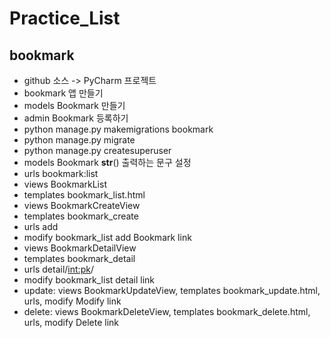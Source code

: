 # Practice_List
## bookmark
- github 소스 -> PyCharm 프로젝트
- bookmark 앱 만들기
- models Bookmark 만들기
- admin Bookmark 등록하기
- python manage.py makemigrations bookmark
- python manage.py migrate
- python manage.py createsuperuser
- models Bookmark __str__() 출력하는 문구 설정
- urls bookmark:list
- views BookmarkList
- templates bookmark_list.html
- views BookmarkCreateView
- templates bookmark_create
- urls add
- modify bookmark_list add Bookmark link
- views BookmarkDetailView
- templates bookmark_detail
- urls detail/<int:pk>/
- modify bookmark_list detail link
- update: views BookmarkUpdateView, templates bookmark_update.html, urls, modify Modify link
- delete: views BookmarkDeleteView, templates bookmark_delete.html, urls, modify Delete link 